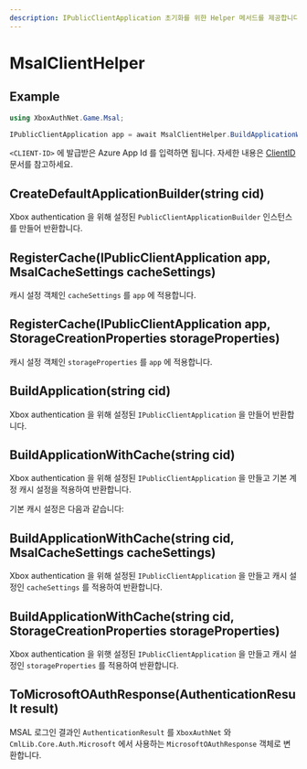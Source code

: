 ```yaml
---
description: IPublicClientApplication 초기화를 위한 Helper 메서드를 제공합니다.
---
```


# MsalClientHelper

## Example

```csharp
using XboxAuthNet.Game.Msal;

IPublicClientApplication app = await MsalClientHelper.BuildApplicationWithCache("<CLIENT-ID>");
```

`<CLIENT-ID>` 에 발급받은 Azure App Id 를 입력하면 됩니다. 자세한 내용은 [ClientID](clientid.md) 문서를 참고하세요.

## CreateDefaultApplicationBuilder(string cid)

Xbox authentication 을 위해 설정된 `PublicClientApplicationBuilder` 인스턴스를 만들어 반환합니다.

## RegisterCache(IPublicClientApplication app, MsalCacheSettings cacheSettings)

캐시 설정 객체인 `cacheSettings` 를 `app` 에 적용합니다.

## RegisterCache(IPublicClientApplication app, StorageCreationProperties storageProperties)

캐시 설정 객체인 `storageProperties` 를 `app` 에 적용합니다.

## BuildApplication(string cid)

Xbox authentication 을 위해 설정된 `IPublicClientApplication` 을 만들어 반환합니다.

## BuildApplicationWithCache(string cid)

Xbox authentication 을 위해 설정된 `IPublicClientApplication` 을 만들고 기본 계정 캐시 설정을 적용하여 반환합니다.

기본 캐시 설정은 다음과 같습니다:

## BuildApplicationWithCache(string cid, MsalCacheSettings cacheSettings)

Xbox authentication 을 위해 설정된 `IPublicClientApplication` 을 만들고 캐시 설정인 `cacheSettings` 를 적용하여 반환합니다.

## BuildApplicationWithCache(string cid, StorageCreationProperties storageProperties)

Xbox authentication 을 위햇 설정된 `IPublicClientApplication` 을 만들고 캐시 설정인 `storageProperties` 를 적용하여 반환합니다.

## ToMicrosoftOAuthResponse(AuthenticationResult result)

MSAL 로그인 결과인 `AuthenticationResult` 를 `XboxAuthNet` 와 `CmlLib.Core.Auth.Microsoft` 에서 사용하는 `MicrosoftOAuthResponse` 객체로 변환합니다.
